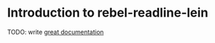 # Introduction to rebel-readline-lein

TODO: write [great documentation](http://jacobian.org/writing/what-to-write/)

